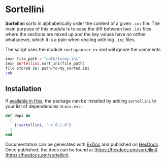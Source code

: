 # Sortellini

**Sortellini** sorts in alphabetically order the content of a given `.ini` file. The main purpose of this module is to ease the diff between two `.ini` files where the sections are mixed up and the key values have no orther whatsoever, which it is a pain when dealing with big `.ini` files.

The script uses the module `configparser_ex` and will ignore the comments

```elixir
iex> file_path = "path/to/my.ini"
iex> Sortellini.sort_ini(file_path)
file stored in: path/to/my_sorted.ini
:ok
```

## Installation

If [available in Hex](https://hex.pm/docs/publish), the package can be installed
by adding `sortellini` to your list of dependencies in `mix.exs`:

```elixir
def deps do
  [
    {:sortellini, "~> 0.1.0"}
  ]
end
```

Documentation can be generated with [ExDoc](https://github.com/elixir-lang/ex_doc)
and published on [HexDocs](https://hexdocs.pm). Once published, the docs can
be found at [https://hexdocs.pm/sortellini](https://hexdocs.pm/sortellini).

